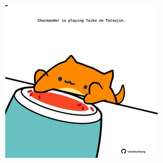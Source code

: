 <!-- built at 19/11/2024, 10:00:49 UTC -->
<p align="center">
  <img width="500" height="500" src="./ReadmeImage.svg">
</p>
